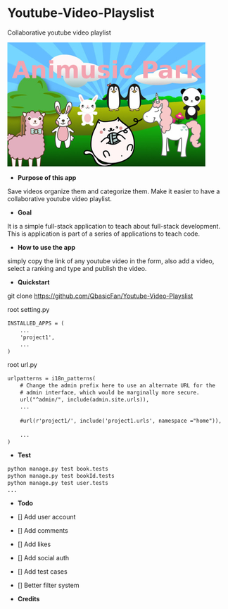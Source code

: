 # Youtube-Video-Playslist
Collaborative youtube video playlist

![Screenshot](/animusicpark.jpg?raw=true "Phil Serme, More translate App")



* **Purpose of this app**

Save videos organize them and categorize them. Make it easier to have a collaborative youtube video playlist. 

* **Goal**

It is a simple full-stack application to teach about full-stack development. This is application is part of a series of applications to teach code.


* **How to use the app**

simply copy the link of any youtube video in the form, also add a video, select a ranking and type and publish the video.


* **Quickstart** 

git clone https://github.com/QbasicFan/Youtube-Video-Playslist


root setting.py
```
INSTALLED_APPS = (
    ...
    'project1',
    ...
)
```

root url.py
```
urlpatterns = i18n_patterns(
    # Change the admin prefix here to use an alternate URL for the
    # admin interface, which would be marginally more secure.
    url("^admin/", include(admin.site.urls)),
	...

    #url(r'project1/', include('project1.urls', namespace ="home")),

	...
)
```

* **Test** 
```
python manage.py test book.tests
python manage.py test bookId.tests
python manage.py test user.tests
...
```

* **Todo**

* [] Add user account
* [] Add comments
* [] Add likes
* [] Add social auth
* [] Add test cases
* [] Better filter system

* **Credits** 


